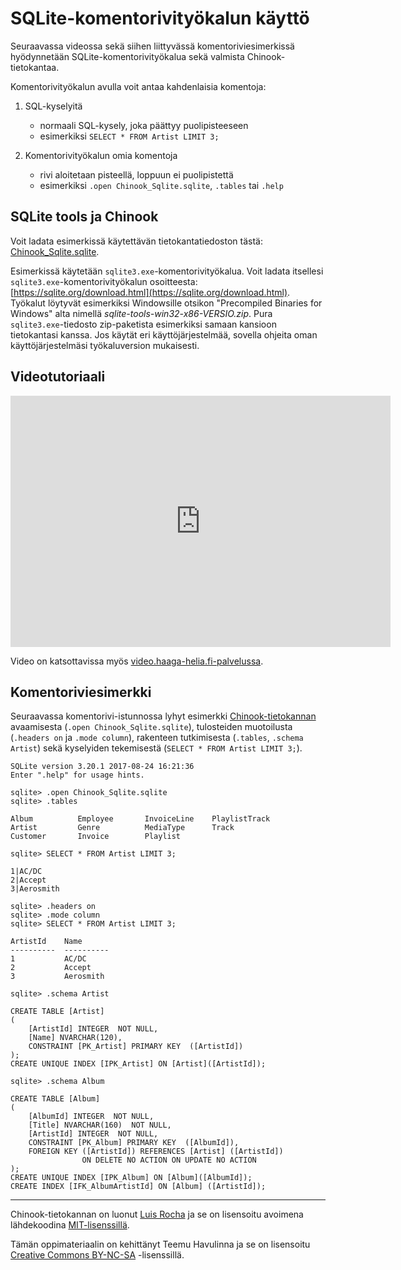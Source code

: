 # SQLite-komentorivityökalun käyttö

<link href="/styles.css" rel="stylesheet">


Seuraavassa videossa sekä siihen liittyvässä komentoriviesimerkissä hyödynnetään SQLite-komentorivityökalua sekä valmista Chinook-tietokantaa.

Komentorivityökalun avulla voit antaa kahdenlaisia komentoja:

1. SQL-kyselyitä 

    * normaali SQL-kysely, joka päättyy puolipisteeseen
    * esimerkiksi `SELECT * FROM Artist LIMIT 3;`

2. Komentorivityökalun omia komentoja 

    * rivi aloitetaan pisteellä, loppuun ei puolipistettä
    * esimerkiksi `.open Chinook_Sqlite.sqlite`, `.tables` tai `.help`


## SQLite tools ja Chinook

Voit ladata esimerkissä käytettävän tietokantatiedoston tästä: [Chinook_Sqlite.sqlite](https://github.com/lerocha/chinook-database/raw/master/ChinookDatabase/DataSources/Chinook_Sqlite.sqlite).

Esimerkissä käytetään `sqlite3.exe`-komentorivityökalua. Voit ladata itsellesi `sqlite3.exe`-komentorivityökalun osoitteesta: [https://sqlite.org/download.html](https://sqlite.org/download.html). Työkalut löytyvät esimerkiksi Windowsille otsikon "Precompiled Binaries for Windows" alta nimellä *sqlite-tools-win32-x86-VERSIO.zip*. Pura `sqlite3.exe`-tiedosto zip-paketista esimerkiksi samaan kansioon tietokantasi kanssa. Jos käytät eri käyttöjärjestelmää, sovella ohjeita oman käyttöjärjestelmäsi työkaluversion mukaisesti.


## Videotutoriaali

<iframe src="https://d38ynedpfya4s8.cloudfront.net/p/288/sp/28800/embedIframeJs/uiconf_id/23448708/partner_id/288?iframeembed=true&playerId=kaltura_player&entry_id=0_pez4r54j&flashvars[streamerType]=auto&amp;flashvars[localizationCode]=en&amp;flashvars[leadWithHTML5]=true&amp;flashvars[sideBarContainer.plugin]=true&amp;flashvars[sideBarContainer.position]=left&amp;flashvars[sideBarContainer.clickToClose]=true&amp;flashvars[chapters.plugin]=true&amp;flashvars[chapters.layout]=vertical&amp;flashvars[chapters.thumbnailRotator]=false&amp;flashvars[streamSelector.plugin]=true&amp;flashvars[EmbedPlayer.SpinnerTarget]=videoHolder&amp;flashvars[dualScreen.plugin]=true&amp;flashvars[hotspots.plugin]=1&amp;flashvars[Kaltura.addCrossoriginToIframe]=true&amp;&wid=0_wgn4poyh" width="608" height="402" allowfullscreen webkitallowfullscreen mozAllowFullScreen allow="autoplay *; fullscreen *; encrypted-media *" sandbox="allow-forms allow-same-origin allow-scripts allow-top-navigation allow-pointer-lock allow-popups allow-modals allow-orientation-lock allow-popups-to-escape-sandbox allow-presentation allow-top-navigation-by-user-activation" frameborder="0"></iframe>

Video on katsottavissa myös [video.haaga-helia.fi-palvelussa](https://video.haaga-helia.fi/media/SQLite+tools/0_pez4r54j).



## Komentoriviesimerkki

Seuraavassa komentorivi-istunnossa lyhyt esimerkki [Chinook-tietokannan](https://github.com/lerocha/chinook-database/raw/master/ChinookDatabase/DataSources/Chinook_Sqlite.sqlite) avaamisesta (`.open Chinook_Sqlite.sqlite`), tulosteiden muotoilusta (`.headers on` ja `.mode column`), rakenteen tutkimisesta (`.tables`, `.schema Artist`) sekä kyselyiden tekemisestä (`SELECT * FROM Artist LIMIT 3;`). 


```
SQLite version 3.20.1 2017-08-24 16:21:36
Enter ".help" for usage hints.

sqlite> .open Chinook_Sqlite.sqlite
sqlite> .tables

Album          Employee       InvoiceLine    PlaylistTrack
Artist         Genre          MediaType      Track
Customer       Invoice        Playlist

sqlite> SELECT * FROM Artist LIMIT 3;

1|AC/DC
2|Accept
3|Aerosmith

sqlite> .headers on
sqlite> .mode column
sqlite> SELECT * FROM Artist LIMIT 3;

ArtistId    Name
----------  ----------
1           AC/DC
2           Accept
3           Aerosmith

sqlite> .schema Artist

CREATE TABLE [Artist]
(
    [ArtistId] INTEGER  NOT NULL,
    [Name] NVARCHAR(120),
    CONSTRAINT [PK_Artist] PRIMARY KEY  ([ArtistId])
);
CREATE UNIQUE INDEX [IPK_Artist] ON [Artist]([ArtistId]);

sqlite> .schema Album

CREATE TABLE [Album]
(
    [AlbumId] INTEGER  NOT NULL,
    [Title] NVARCHAR(160)  NOT NULL,
    [ArtistId] INTEGER  NOT NULL,
    CONSTRAINT [PK_Album] PRIMARY KEY  ([AlbumId]),
    FOREIGN KEY ([ArtistId]) REFERENCES [Artist] ([ArtistId])
                ON DELETE NO ACTION ON UPDATE NO ACTION
);
CREATE UNIQUE INDEX [IPK_Album] ON [Album]([AlbumId]);
CREATE INDEX [IFK_AlbumArtistId] ON [Album] ([ArtistId]);
```


---

Chinook-tietokannan on luonut [Luis Rocha](https://github.com/lerocha) ja se on lisensoitu avoimena lähdekoodina [MIT-lisenssillä](https://github.com/lerocha/chinook-database/blob/master/LICENSE.md).


Tämän oppimateriaalin on kehittänyt Teemu Havulinna ja se on lisensoitu [Creative Commons BY-NC-SA](https://creativecommons.org/licenses/by-nc-sa/4.0/) -lisenssillä.
